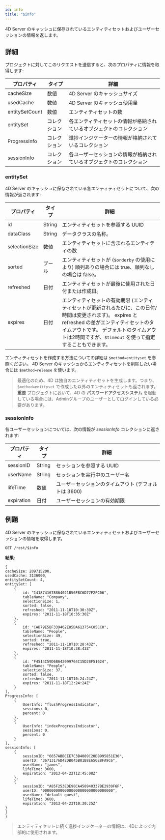 ```yaml
---
id: info
title: "$info"
---
```


4D Server のキャッシュに保存されているエンティティセットおよびユーザーセッションの情報を返します。

## 詳細
プロジェクトに対してこのリクエストを送信すると、次のプロパティに情報を取得します:

| プロパティ          | タイプ    | 詳細                                 |
| -------------- | ------ | ---------------------------------- |
| cacheSize      | 数値     | 4D Server のキャッシュサイズ                |
| usedCache      | 数値     | 4D Server のキャッシュ使用量                |
| entitySetCount | 数値     | エンティティセットの数                        |
| entitySet      | コレクション | 各エンティティセットの情報が格納されているオブジェクトのコレクション |
| ProgressInfo   | コレクション | 進捗インジケーターの情報が格納されているコレクション         |
| sessionInfo    | コレクション | 各ユーザーセッションの情報が格納されているオブジェクトのコレクション |

### entitySet
4D Server のキャッシュに保存されている各エンティティセットについて、次の情報が返されます:


| プロパティ         | タイプ    | 詳細                                                                                                                                             |
| ------------- | ------ | ---------------------------------------------------------------------------------------------------------------------------------------------- |
| id            | String | エンティティセットを参照する UUID                                                                                                                            |
| dataClass     | String | データクラスの名称。                                                                                                                                     |
| selectionSize | 数値     | エンティティセットに含まれるエンティティの数                                                                                                                         |
| sorted        | ブール    | エンティティセットが (`$orderby` の使用により) 順列ありの場合には true、順列なしの場合は false。                                                                                  |
| refreshed     | 日付     | エンティティセットが最後に使用された日付または作成日。                                                                                                                    |
| expires       | 日付     | エンティティセットの有効期限 (エンティティセットが更新されるたびに、この日付/時間は変更されます)。 expires と refreshed の差がエンティティセットのタイムアウトです。 デフォルトのタイムアウトは2時間ですが、`$timeout` を使って指定することもできます。 |

エンティティセットを作成する方法についての詳細は `$method=entityset` を参照ください。 4D Server のキャッシュからエンティティセットを削除したい場合には `$method=release` を使います。
> 最適化のため、4D は独自のエンティティセットを生成します。つまり、`$method=entityset` で作成した以外のエンティティセットも返されます。
> **重要** プロジェクトにおいて、4D の **パスワードアクセスシステム** を起動している場合には、Adminグループのユーザーとしてログインしている必要があります。

### sessionInfo

各ユーザーセッションについては、次の情報が *sessionInfo* コレクションに返されます:

| プロパティ      | タイプ    | 詳細                             |
| ---------- | ------ | ------------------------------ |
| sessionID  | String | セッションを参照する UUID                |
| userName   | String | セッションを実行中のユーザー名                |
| lifeTime   | 数値     | ユーザーセッションのタイムアウト (デフォルトは 3600) |
| expiration | 日付     | ユーザーセッションの有効期限                 |

## 例題

4D Server のキャッシュに保存されているエンティティセットおよびユーザーセッションの情報を取得します。

`GET /rest/$info`

**結果**:

```
{
cacheSize: 209715200,
usedCache: 3136000,
entitySetCount: 4,
entitySet: [
    {
        id: "1418741678864021B56F8C6D77F2FC06",
        tableName: "Company",
        selectionSize: 1,
        sorted: false,
        refreshed: "2011-11-18T10:30:30Z",
        expires: "2011-11-18T10:35:30Z"
    },
    {
        id: "CAD79E5BF339462E85DA613754C05CC0",
        tableName: "People",
        selectionSize: 49,
        sorted: true,
        refreshed: "2011-11-18T10:28:43Z",
        expires: "2011-11-18T10:38:43Z"
    },
    {
        id: "F4514C59D6B642099764C15D2BF51624",
        tableName: "People",
        selectionSize: 37,
        sorted: false,
        refreshed: "2011-11-18T10:24:24Z",
        expires: "2011-11-18T12:24:24Z"
    }
],
ProgressInfo: [
    {
        UserInfo: "flushProgressIndicator",
        sessions: 0,
        percent: 0
    },
    {
        UserInfo: "indexProgressIndicator",
        sessions: 0,
        percent: 0
    }
],
sessionInfo: [ 
    {
        sessionID: "6657ABBCEE7C3B4089C20D8995851E30",
        userID: "36713176D42DB045B01B8E650E8FA9C6",
        userName: "james",
        lifeTime: 3600,
        expiration: "2013-04-22T12:45:08Z"
    },
    {
        sessionID: "A85F253EDE90CA458940337BE2939F6F",
        userID: "00000000000000000000000000000000",
        userName: "default guest",
        lifeTime: 3600,
        expiration: "2013-04-23T10:30:25Z"
}
]
}
```
> エンティティセットに続く進捗インジケーターの情報は、4Dによって内部的に使用されます。
